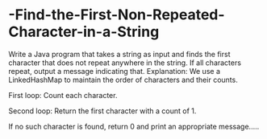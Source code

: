 # -Find-the-First-Non-Repeated-Character-in-a-String
Write a Java program that takes a string as input and finds the first character that does not repeat anywhere in the string. If all characters repeat, output a message indicating that.
 Explanation:
We use a LinkedHashMap to maintain the order of characters and their counts.

First loop: Count each character.

Second loop: Return the first character with a count of 1.

If no such character is found, return 0 and print an appropriate message.....


